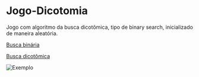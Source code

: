# Jogo-Dicotomia
Jogo com algoritmo da busca dicotômica, tipo de binary search, inicializado de maneira aleatória.

[Busca binária](https://en.wikipedia.org/wiki/Binary_search_algorithm)

[Busca dicotômica](https://en.wikipedia.org/wiki/Dichotomic_search)

![Exemplo](https://en.wikipedia.org/wiki/File:Morse_code_tree3.png)
